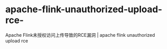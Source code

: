 # apache-flink-unauthorized-upload-rce-
Apache Flink未授权访问上传导致的RCE漏洞 | apache flink unauthorized upload rce
